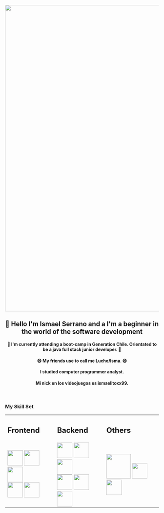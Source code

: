 <div align="center">
  <img  src="https://res.cloudinary.com/practicaldev/image/fetch/s--5SXqnWZ2--/c_imagga_scale,f_auto,fl_progressive,h_420,q_66,w_1000/https://dev-to-uploads.s3.amazonaws.com/i/2ciu6mo6r9x9zyverc10.gif" width="1000">
</div>

<h2 align="center"> 👋 Hello I'm Ismael Serrano and a I'm a beginner in the world of the software development </h2>
<h4 align="center">🌱 I'm currently attending a boot-camp in Generation Chile. Orientated to be a java full stack junior developer. 🌱</h4>
<h4 align="center"> 😄 My friends use to call me Lucho/Isma. 😄</h4>
<h4 align="center"> I studied computer programmer analyst. </h4>
<h4 align="center"> Mi nick en los videojuegos es ismaelitoxx99. </h4>
<br>
<h3> My Skill Set </h3>
<table> 
  <tr>
    <td> <h2>Frontend </h2> </td>
    <td> <h2> Backend </h2> </td>
    <td> <h2> Others </h2> </td>
  </tr>
  <tr>
    <td> 
      <img  src="https://cdn.iconscout.com/icon/free/png-256/react-2-458175.png" width="50">
      <img  src="https://upload.wikimedia.org/wikipedia/commons/thumb/6/61/HTML5_logo_and_wordmark.svg/768px-HTML5_logo_and_wordmark.svg.png" width="50">
      <img  src="https://alexandracch.github.io/portfolio/assets/img/skills-tech/css3.png" width="50">
      <br>
      <img  src="https://upload.wikimedia.org/wikipedia/commons/thumb/b/b2/Bootstrap_logo.svg/512px-Bootstrap_logo.svg.png" width="50">
      <img  src="https://logospng.org/download/javascript/logo-javascript-icon-1024.png" width="50">
    </td>
    <td>
      <img  src="https://cdn-icons-png.flaticon.com/512/226/226777.png" width="50">
      <img  src="https://upload.wikimedia.org/wikipedia/commons/thumb/c/c3/Python-logo-notext.svg/1869px-Python-logo-notext.svg.png" width="50">
      <img  src="https://www.pngkey.com/png/full/360-3603565_php-logo-png-logo-php.png" width="50"> 
      <br>
      <img  src="https://pngimg.com/uploads/mysql/mysql_PNG11.png" width="50">
      <img  src="https://porcionesdecodigohome.files.wordpress.com/2021/01/pl-sql.png" width="50">
      <img  src="https://miro.medium.com/max/500/1*AbiX4LwtSNozoyfypcKvEg.png" width="50">
    </td>
    <td> 
      <img  src="https://www.freepnglogos.com/uploads/wordpress-logo-png/wordpress-logo-png-transparent-wordpress-logo-images-pluspng-6.png" width="80">
      <img  src="https://cdn.iconscout.com/icon/free/png-256/social-285-116319.png" width="50">
      <img  src="https://cdn-icons-png.flaticon.com/512/25/25231.png" width="50">
    </td>
  </tr>

</table>

<!--
**luisserranom/luisserranom** is a ✨ _special_ ✨ repository because its `README.md` (this file) appears on your GitHub profile.

Here are some ideas to get you started:

- 🔭 I’m currently working on ...
- 🌱 I’m currently learning ...
- 👯 I’m looking to collaborate on ...
- 🤔 I’m looking for help with ...
- 💬 Ask me about ...
- 📫 How to reach me: ...
- 😄 Pronouns: ...
- ⚡ Fun fact: ...
-->
